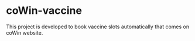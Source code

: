 # coWin-vaccine
This project is developed to book vaccine slots automatically that comes on coWin website. 
